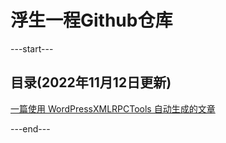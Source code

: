 # 浮生一程Github仓库

---start---
## 目录(2022年11月12日更新)
[一篇使用 WordPressXMLRPCTools 自动生成的文章](http://fushengyicheng.com/p/2022-11-13自动生成/)

---end---

